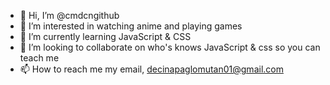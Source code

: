 - 👋 Hi, I’m @cmdcngithub
- 👀 I’m interested in watching anime and playing games
- 🌱 I’m currently learning JavaScript & CSS
- 💞️ I’m looking to collaborate on who's knows JavaScript & css so you can teach me
- 📫 How to reach me my email, decinapaglomutan01@gmail.com

<!---
cmdcngithub/cmdcngithub is a ✨ special ✨ repository because its `README.md` (this file) appears on your GitHub profile.
You can click the Preview link to take a look at your changes.
--->
